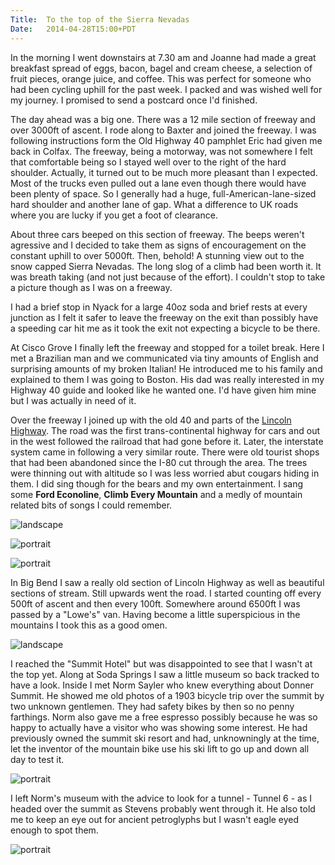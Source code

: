 ```yaml
---
Title:	To the top of the Sierra Nevadas
Date:	2014-04-28T15:00+PDT
---
```


In the morning I went downstairs at 7.30 am and Joanne had made a great breakfast spread of eggs, bacon, bagel and cream cheese, a selection of fruit pieces, orange juice, and coffee. This was perfect for someone who had been cycling uphill for the past week. I packed and was wished well for my journey. I promised to send a postcard once I'd finished.

The day ahead was a big one. There was a 12 mile section of freeway and over 3000ft of ascent. I rode along to Baxter and joined the freeway. I was following instructions form the Old Highway 40 pamphlet Eric had given me back in Colfax. The freeway, being a motorway, was not somewhere I felt that comfortable being so I stayed well over to the right of the hard shoulder. Actually, it turned out to be much more pleasant than I expected. Most of the trucks even pulled out a lane even though there would have been plenty of space. So I generally had a huge, full-American-lane-sized hard shoulder and another lane of gap. What a difference to UK roads where you are lucky if you get a foot of clearance. 

About three cars beeped on this section of freeway. The beeps weren't agressive and I decided to take them as signs of encouragement on the constant uphill to over 5000ft. Then, behold! A stunning view out to the snow capped Sierra Nevadas. The long slog of a climb had been worth it. It was breath taking (and not just because of the effort). I couldn't stop to take a picture though as I was on a freeway.

I had a brief stop in Nyack for a large 40oz soda and brief rests at every junction as I felt it safer to leave the freeway on the exit than possibly have a speeding car hit me as it took the exit not expecting a bicycle to be there.

At Cisco Grove I finally left the freeway and stopped for a toilet break. Here I met a Brazilian man and we communicated via tiny amounts of English and surprising amounts of my broken Italian! He introduced me to his family and explained to them I was going to Boston. His dad was really interested in my Highway 40 guide and looked like he wanted one. I'd have given him mine but I was actually in need of it.

Over the freeway I joined up with the old 40 and parts of the [Lincoln Highway](https://en.wikipedia.org/wiki/Lincoln_Highway). The road was the first trans-continental highway for cars and out in the west followed the railroad that had gone before it. Later, the interstate system came in following a very similar route. There were old tourist shops that had been abandoned since the I-80 cut through the area. The trees were thinning out with altitude so I was less worried abut cougars hiding in them. I did sing though for the bears and my own entertainment. I sang some __Ford Econoline__, __Climb Every Mountain__ and a medly of mountain related bits of songs I could remember.

![landscape](https://farm3.staticflickr.com/2903/14071820284_6dff42e4e2_z.jpg "Old tourist attractions on the Lincoln Highway")

![portrait](https://farm8.staticflickr.com/7042/13884821729_ac85e47824_z.jpg "Old Lincoln Highway")

![portrait](https://farm6.staticflickr.com/5279/14091487353_ebbe5fc5da_z.jpg "River near Big Bend")

In Big Bend I saw a really old section of Lincoln Highway as well as beautiful sections of stream. Still upwards went the road. I started counting off every 500ft of ascent and then every 100ft. Somewhere around 6500ft I was passed by a "Lowe's" van. Having become a little superspicious in the mountains I took this as a good omen.

![landscape](https://farm6.staticflickr.com/5093/14071891094_70263652d0_z.jpg "Lowe's van")

I reached the "Summit Hotel" but was disappointed to see that I wasn't at the top yet. Along at Soda Springs I saw a little museum so back tracked to have a look. Inside I met Norm Sayler who knew everything about Donner Summit. He showed me old photos of a 1903 bicycle trip over the summit by two unknown gentlemen. They had safety bikes by then so no penny farthings. Norm also gave me a free espresso possibly because he was so happy to actually have a visitor who was showing some interest. He had previously owned the summit ski resort and had, unknowningly at the time, let the inventor of the mountain bike use his ski lift to go up and down all day to test it.

![portrait](https://farm3.staticflickr.com/2922/14071411725_6630a3ed0a_z.jpg "Norm Sayler")

I left Norm's museum with the advice to look for a tunnel - Tunnel 6 - as I headed over the summit as Stevens probably went through it. He also told me to keep an eye out for ancient petroglyphs but I wasn't eagle eyed enough to spot them.

![portrait](https://farm3.staticflickr.com/2904/13884806768_0589d5acd7_z.jpg "Tunnel 6")